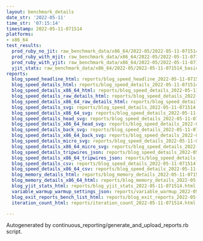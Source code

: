 ```yaml
---
layout: benchmark_details
date_str: '2022-05-11'
time_str: '07:15:14'
timestamp: 2022-05-11-071514
platforms:
- x86_64
test_results:
  prod_ruby_no_jit: raw_benchmark_data/x86_64/2022-05/2022-05-11-071514_basic_benchmark_prod_ruby_no_jit.json
  prod_ruby_with_mjit: raw_benchmark_data/x86_64/2022-05/2022-05-11-071514_basic_benchmark_prod_ruby_with_mjit.json
  prod_ruby_with_yjit: raw_benchmark_data/x86_64/2022-05/2022-05-11-071514_basic_benchmark_prod_ruby_with_yjit.json
  yjit_stats: raw_benchmark_data/x86_64/2022-05/2022-05-11-071514_basic_benchmark_yjit_stats.json
reports:
  blog_speed_headline_html: reports/blog_speed_headline_2022-05-11-071514.html
  blog_speed_details_html: reports/blog_speed_details_2022-05-11-071514.html
  blog_speed_details_x86_64_html: reports/blog_speed_details_2022-05-11-071514.x86_64.html
  blog_speed_details_raw_details_html: reports/blog_speed_details_2022-05-11-071514.raw_details.html
  blog_speed_details_x86_64_raw_details_html: reports/blog_speed_details_2022-05-11-071514.x86_64.raw_details.html
  blog_speed_details_svg: reports/blog_speed_details_2022-05-11-071514.svg
  blog_speed_details_x86_64_svg: reports/blog_speed_details_2022-05-11-071514.x86_64.svg
  blog_speed_details_head_svg: reports/blog_speed_details_2022-05-11-071514.head.svg
  blog_speed_details_x86_64_head_svg: reports/blog_speed_details_2022-05-11-071514.x86_64.head.svg
  blog_speed_details_back_svg: reports/blog_speed_details_2022-05-11-071514.back.svg
  blog_speed_details_x86_64_back_svg: reports/blog_speed_details_2022-05-11-071514.x86_64.back.svg
  blog_speed_details_micro_svg: reports/blog_speed_details_2022-05-11-071514.micro.svg
  blog_speed_details_x86_64_micro_svg: reports/blog_speed_details_2022-05-11-071514.x86_64.micro.svg
  blog_speed_details_tripwires_json: reports/blog_speed_details_2022-05-11-071514.tripwires.json
  blog_speed_details_x86_64_tripwires_json: reports/blog_speed_details_2022-05-11-071514.x86_64.tripwires.json
  blog_speed_details_csv: reports/blog_speed_details_2022-05-11-071514.csv
  blog_speed_details_x86_64_csv: reports/blog_speed_details_2022-05-11-071514.x86_64.csv
  blog_memory_details_html: reports/blog_memory_details_2022-05-11-071514.html
  blog_memory_details_x86_64_html: reports/blog_memory_details_2022-05-11-071514.x86_64.html
  blog_yjit_stats_html: reports/blog_yjit_stats_2022-05-11-071514.html
  variable_warmup_warmup_settings_json: reports/variable_warmup_2022-05-11-071514.warmup_settings.json
  blog_exit_reports_bench_list_html: reports/blog_exit_reports_2022-05-11-071514.bench_list.html
  iteration_count_html: reports/iteration_count_2022-05-11-071514.html

---
```

Autogenerated by continuous_reporting/generate_and_upload_reports.rb script.
